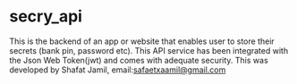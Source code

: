 # secry_api
This is the backend of an app or website that enables user to store their secrets (bank pin, password etc). This API service has been integrated with the Json Web Token(jwt) and comes with adequate security.
This was developed by Shafat Jamil, email:safaetxaamil@gmail.com
